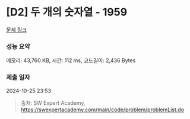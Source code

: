 # [D2] 두 개의 숫자열 - 1959 

[문제 링크](https://swexpertacademy.com/main/code/problem/problemDetail.do?contestProbId=AV5PpoFaAS4DFAUq) 

### 성능 요약

메모리: 43,760 KB, 시간: 112 ms, 코드길이: 2,436 Bytes

### 제출 일자

2024-10-25 23:53



> 출처: SW Expert Academy, https://swexpertacademy.com/main/code/problem/problemList.do